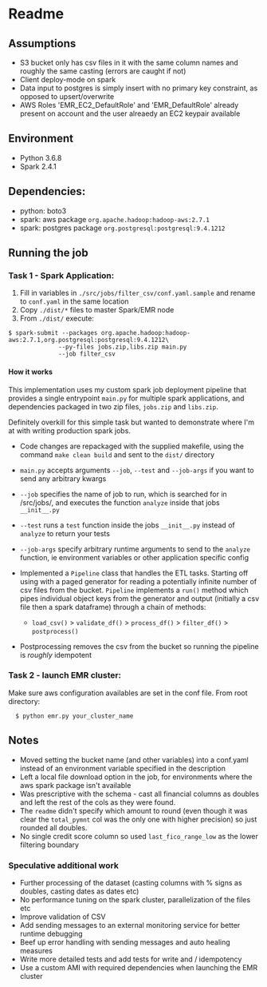 
# Readme

## Assumptions
  - S3 bucket only has csv files in it with the same column names and roughly the same casting (errors are caught if not)
  - Client deploy-mode on spark
  - Data input to postgres is simply insert with no primary key constraint, as opposed to upsert/overwrite 
  - AWS Roles 'EMR_EC2_DefaultRole' and 'EMR_DefaultRole' already present on account and the user alreaedy an EC2 keypair available
  
## Environment
- Python 3.6.8
- Spark 2.4.1

## Dependencies:
- python: boto3
- spark: aws package `org.apache.hadoop:hadoop-aws:2.7.1`
- spark: postgres package `org.postgresql:postgresql:9.4.1212`
    
## Running the job
### Task 1 - Spark Application:

  1. Fill in variables in `./src/jobs/filter_csv/conf.yaml.sample` and rename to `conf.yaml` in the same location
  2. Copy `./dist/*` files to master Spark/EMR node
  3. From `./dist/` execute: 
    
    $ spark-submit --packages org.apache.hadoop:hadoop-aws:2.7.1,org.postgresql:postgresql:9.4.1212\
                  --py-files jobs.zip,libs.zip main.py
                  --job filter_csv

  #### How it works
  
  This implementation uses my custom spark job deployment pipeline that provides a single entrypoint `main.py` for multiple spark applications, and dependencies packaged in two zip files, `jobs.zip` and `libs.zip`. 
  
  Definitely overkill for this simple task but wanted to demonstrate where I'm at with writing production spark jobs. 
  
  - Code changes are repackaged with the supplied makefile, using the command `make clean build` and sent to the `dist/` directory 
 - `main.py` accepts arguments `--job`, `--test` and `--job-args` if you want to send any arbitrary kwargs
 -  `--job` specifies the name of job to run, which is searched for in /src/jobs/, and executes the function `analyze` inside that jobs `__init__.py`
 - `--test` runs a `test` function inside the jobs `__init__.py` instead of `analyze` to return your tests
 - `--job-args` specify arbitrary runtime arguments to send to the `analyze` function, ie environment variables or other application specific config
  
  - Implemented a `Pipeline` class that handles the ETL tasks. Starting off using with a paged generator for reading a potentially infinite number of csv files from the bucket. `Pipeline` implements a `run()` method which pipes individual object keys from the generator and output (initially a csv file then a spark dataframe) through a chain of methods:
     - `load_csv()` > `validate_df()` > `process_df()` > `filter_df()` > `postprocess()`
  
  - Postprocessing removes the csv from the bucket so running the pipeline is _roughly_ idempotent
    
  ### Task 2 - launch EMR cluster:
  Make sure aws configuration availables are set in the conf file.
  From root directory: 
	  
	  $ python emr.py your_cluster_name
    
## Notes
- Moved setting the bucket name (and other variables) into a conf.yaml instead of an environment variable specified in the description
 - Left a local file download option in the job, for environments where the aws spark package isn't available
 - Was prescriptive with the schema - cast all financial columns as doubles and left the rest of the cols as they were found.
 - The `readme` didn't specify which amount to round (even though it was clear the `total_pymnt` col was the only one with higher precision) so just rounded all doubles. 
 - No single credit score column so used `last_fico_range_low` as the lower filtering boundary
  
### Speculative additional work
  - Further processing of the dataset (casting columns with % signs as doubles, casting dates as dates etc)
  - No performance tuning on the spark cluster, parallelization of the files etc
  - Improve validation of CSV
  - Add sending messages to an external monitoring service for better runtime debugging
  - Beef up error handling with sending messages and auto healing measures
  - Write more detailed tests and add tests for write and / idempotency
  - Use a custom AMI with required dependencies when launching the EMR cluster